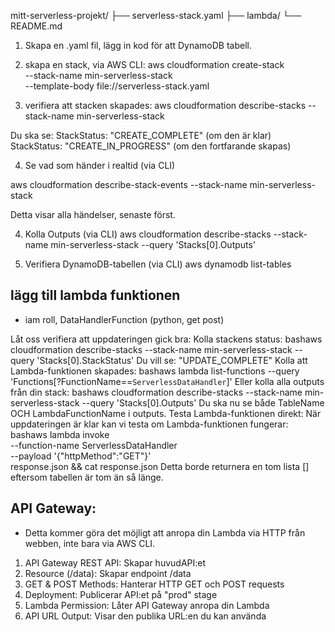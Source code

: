 mitt-serverless-projekt/
├── serverless-stack.yaml
├── lambda/
└── README.md


1. Skapa en .yaml fil, lägg in kod för att DynamoDB tabell.

2. skapa en stack, via AWS CLI:
aws cloudformation create-stack \
  --stack-name min-serverless-stack \
  --template-body file://serverless-stack.yaml

3. verifiera att stacken skapades:
aws cloudformation describe-stacks --stack-name min-serverless-stack

Du ska se:
StackStatus: "CREATE_COMPLETE" (om den är klar)
StackStatus: "CREATE_IN_PROGRESS" (om den fortfarande skapas)

4. Se vad som händer i realtid (via CLI)

aws cloudformation describe-stack-events --stack-name min-serverless-stack

Detta visar alla händelser, senaste först.

4. Kolla Outputs (via CLI)
aws cloudformation describe-stacks --stack-name min-serverless-stack --query 'Stacks[0].Outputs'

5. Verifiera DynamoDB-tabellen (via CLI)
aws dynamodb list-tables

## lägg till lambda funktionen 
- iam roll, DataHandlerFunction (python, get post)

Låt oss verifiera att uppdateringen gick bra:
Kolla stackens status:
bashaws cloudformation describe-stacks --stack-name min-serverless-stack --query 'Stacks[0].StackStatus'
Du vill se: "UPDATE_COMPLETE"
Kolla att Lambda-funktionen skapades:
bashaws lambda list-functions --query 'Functions[?FunctionName==`ServerlessDataHandler`]'
Eller kolla alla outputs från din stack:
bashaws cloudformation describe-stacks --stack-name min-serverless-stack --query 'Stacks[0].Outputs'
Du ska nu se både TableName OCH LambdaFunctionName i outputs.
Testa Lambda-funktionen direkt:
När uppdateringen är klar kan vi testa om Lambda-funktionen fungerar:
bashaws lambda invoke \
  --function-name ServerlessDataHandler \
  --payload '{"httpMethod":"GET"}' \
  response.json && cat response.json
Detta borde returnera en tom lista [] eftersom tabellen är tom än så länge.

## API Gateway:
- Detta kommer göra det möjligt att anropa din Lambda via HTTP från webben, inte bara via AWS CLI.

1. API Gateway REST API: Skapar huvudAPI:et
2. Resource (/data): Skapar endpoint /data
3. GET & POST Methods: Hanterar HTTP GET och POST requests
4. Deployment: Publicerar API:et på "prod" stage
5. Lambda Permission: Låter API Gateway anropa din Lambda
6. API URL Output: Visar den publika URL:en du kan använda